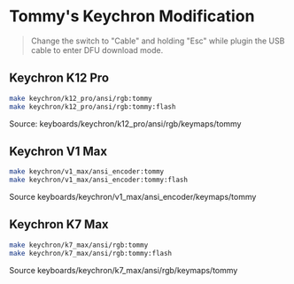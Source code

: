 # Tommy's Keychron Modification

> Change the switch to "Cable" and holding "Esc" while plugin the USB cable to enter DFU download mode.

## Keychron K12 Pro

```sh
make keychron/k12_pro/ansi/rgb:tommy
make keychron/k12_pro/ansi/rgb:tommy:flash
```

Source:
keyboards/keychron/k12_pro/ansi/rgb/keymaps/tommy

## Keychron V1 Max

```sh
make keychron/v1_max/ansi_encoder:tommy
make keychron/v1_max/ansi_encoder:tommy:flash
```

Source
keyboards/keychron/v1_max/ansi_encoder/keymaps/tommy

## Keychron K7 Max

```sh
make keychron/k7_max/ansi/rgb:tommy
make keychron/k7_max/ansi/rgb:tommy:flash
```

Source
keyboards/keychron/k7_max/ansi/rgb/keymaps/tommy
